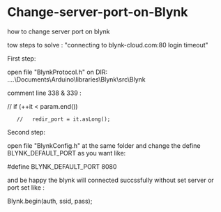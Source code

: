 # Change-server-port-on-Blynk
how to change server port on blynk 

tow steps to solve : "connecting to blynk-cloud.com:80 login timeout"

First step:

open file "BlynkProtocol.h"
on DIR: ....\Documents\Arduino\libraries\Blynk\src\Blynk

comment line 338 & 339 :

//   if (++it < param.end())

       //   redir_port = it.asLong();

Second step:

open file "BlynkConfig.h" at the same folder and change the define BLYNK_DEFAULT_PORT as you want like:

#define BLYNK_DEFAULT_PORT       8080

and be happy the blynk will connected succssfully without set server or port set like :

Blynk.begin(auth, ssid, pass);
